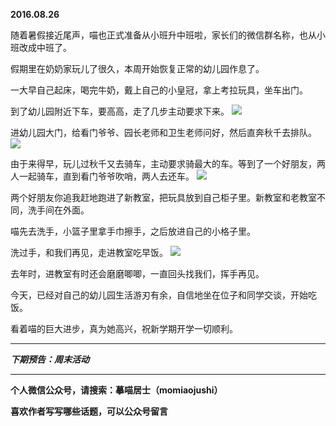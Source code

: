 **2016.08.26**

随着暑假接近尾声，喵也正式准备从小班升中班啦，家长们的微信群名称，也从小班改成中班了。

假期里在奶奶家玩儿了很久，本周开始恢复正常的幼儿园作息了。

一大早自己起床，喝完牛奶，戴上自己的小皇冠，拿上考拉玩具，坐车出门。

到了幼儿园附近下车，要高高，走了几步主动要求下来。
![](http://upload-images.jianshu.io/upload_images/51001-1fb1075dd97fb708.jpg?imageMogr2/auto-orient/strip%7CimageView2/2/w/1240)

进幼儿园大门，给看门爷爷、园长老师和卫生老师问好，然后直奔秋千去排队。
![](http://upload-images.jianshu.io/upload_images/51001-4fd00ffdc4be9c2a.jpg?imageMogr2/auto-orient/strip%7CimageView2/2/w/1240)

由于来得早，玩儿过秋千又去骑车，主动要求骑最大的车。等到了一个好朋友，两人一起骑车，直到看门爷爷吹哨，两人去还车。
![](http://upload-images.jianshu.io/upload_images/51001-bca9576aac558c55.jpg?imageMogr2/auto-orient/strip%7CimageView2/2/w/1240)

两个好朋友你追我赶地跑进了新教室，把玩具放到自己柜子里。新教室和老教室不同，洗手间在外面。

喵先去洗手，小篮子里拿手巾擦手，之后放进自己的小格子里。

洗过手，和我们再见，走进教室吃早饭。
![](http://upload-images.jianshu.io/upload_images/51001-1a7577e582167fa6.jpg?imageMogr2/auto-orient/strip%7CimageView2/2/w/1240)

去年时，进教室有时还会磨磨唧唧，一直回头找我们，挥手再见。

今天，已经对自己的幼儿园生活游刃有余，自信地坐在位子和同学交谈，开始吃饭。

看着喵的巨大进步，真为她高兴，祝新学期开学一切顺利。

***

***下期预告：周末活动***

***

**个人微信公众号，请搜索：摹喵居士（momiaojushi）**

**喜欢作者写写哪些话题，可以公众号留言**